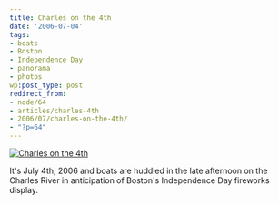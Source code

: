 ```yaml
---
title: Charles on the 4th
date: '2006-07-04'
tags:
- boats
- Boston
- Independence Day
- panorama
- photos
wp:post_type: post
redirect_from:
- node/64
- articles/charles-4th
- 2006/07/charles-on-the-4th/
- "?p=64"
---
```


[ ![Charles on the 4th](http://static.flickr.com/71/182149771_edff213ce6.jpg) ](http://www.flickr.com/photos/bensheldon/182149771/ "Photo Sharing")

It's July 4th, 2006 and boats are huddled in the late afternoon on the Charles River in anticipation of Boston's Independence Day fireworks display.
